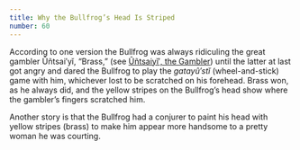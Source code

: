 ```yaml
---
title: Why the Bullfrog’s Head Is Striped
number: 60
---
```


According to one version the Bullfrog was always ridiculing the great gambler Ûñtsai′yĭ, “Brass,” (see [Ûñtsaiyĭ′, the Gambler](</Wonder/Ûñtsaiyĭ′, the Gambler.html>)) until the latter at last got angry and dared the Bullfrog to play the _gatayû′stĭ_ (wheel-and-stick) game with him, whichever lost to be scratched on his forehead. Brass won, as he always did, and the yellow stripes on the Bullfrog’s head show where the gambler’s fingers scratched him.

Another story is that the Bullfrog had a conjurer to paint his head with yellow stripes (brass) to make him appear more handsome to a pretty woman he was courting.
